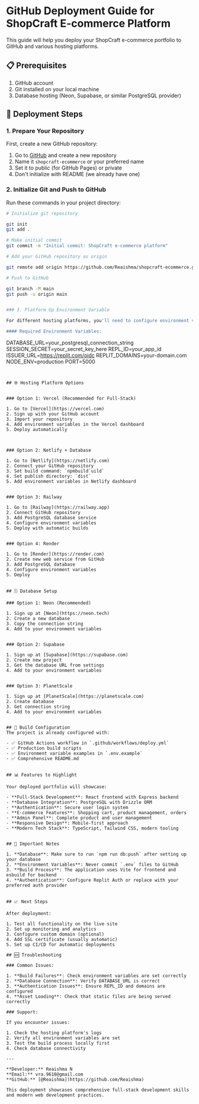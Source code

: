 # GitHub Deployment Guide for ShopCraft E-commerce Platform

This guide will help you deploy your ShopCraft e-commerce portfolio to GitHub and various hosting platforms.

## 📋 Prerequisites

1. GitHub account
2. Git installed on your local machine
3. Database hosting (Neon, Supabase, or similar PostgreSQL provider)

## 🚀 Deployment Steps

### 1. Prepare Your Repository

First, create a new GitHub repository:

1. Go to [GitHub](https://github.com) and create a new repository
2. Name it `shopcraft-ecommerce` or your preferred name
3. Set it to public (for GitHub Pages) or private
4. Don't initialize with README (we already have one)

### 2. Initialize Git and Push to GitHub
Run these commands in your project directory:

```bash
# Initialize git repository

git init
git add .

# Make initial commit
git commit -m "Initial commit: ShopCraft e-commerce platform"

# Add your GitHub repository as origin

git remote add origin https://github.com/Reaishma/shopcraft-ecommerce.git

# Push to GitHub

git branch -M main
git push -u origin main


### 3. Platform Up Environment Variable 

For different hosting platforms, you'll need to configure environment variables:

#### Required Environment Variables:
```
DATABASE_URL=your_postgresql_connection_string
SESSION_SECRET=your_secret_key_here
REPL_ID=your_app_id
ISSUER_URL=https://replit.com/oidc
REPLIT_DOMAINS=your-domain.com
NODE_ENV=production
PORT=5000
```


## 🌐 Hosting Platform Options


### Option 1: Vercel (Recommended for Full-Stack)

1. Go to [Vercel](https://vercel.com)
2. Sign up with your GitHub account
3. Import your repository
4. Add environment variables in the Vercel dashboard
5. Deploy automatically



### Option 2: Netlify + Database

1. Go to [Netlify](https://netlify.com)
2. Connect your GitHub repository
3. Set build command: `npmbuild`uild`
4. Set publish directory: `dist`
5. Add environment variables in Netlify dashboard


### Option 3: Railway

1. Go to [Railway](https://railway.app)
2. Connect GitHub repository
3. Add PostgreSQL database service
4. Configure environment variables
5. Deploy with automatic builds


### Option 4: Render

1. Go to [Render](https://render.com)
2. Create new web service from GitHub
3. Add PostgreSQL database
4. Configure environment variables
5. Deploy


## 🗄️ Database Setup

### Option 1: Neon (Recommended)

1. Sign up at [Neon](https://neon.tech)
2. Create a new database
3. Copy the connection string
4. Add to your environment variables


### Option 2: Supabase

1. Sign up at [Supabase](https://supabase.com)
2. Create new project
3. Get the database URL from settings
4. Add to your environment variables


### Option 3: PlanetScale

1. Sign up at [PlanetScale](https://planetscale.com)
2. Create database
3. Get connection string
4. Add to your environment variables


## 🔧 Build Configuration
The project is already configured with:

- ✅ GitHub Actions workflow in `.github/workflows/deploy.yml`
- ✅ Production build scripts
- ✅ Environment variable examples in `.env.example`
- ✅ Comprehensive README.md


## 📊 Features to Highlight

Your deployed portfolio will showcase:

- **Full-Stack Development**: React frontend with Express backend
- **Database Integration**: PostgreSQL with Drizzle ORM
- **Authentication**: Secure user login system
- **E-commerce Features**: Shopping cart, product management, orders
- **Admin Panel**: Complete product and user management
- **Responsive Design**: Mobile-first approach
- **Modern Tech Stack**: TypeScript, Tailwind CSS, modern tooling


## 🚨 Important Notes

1. **Database**: Make sure to run `npm run db:push` after setting up your database
2. **Environment Variables**: Never commit `.env` files to GitHub
3. **Build Process**: The application uses Vite for frontend and esbuild for backend
4. **Authentication**: Configure Replit Auth or replace with your preferred auth provider


## 📈 Next Steps

After deployment:

1. Test all functionality on the live site
2. Set up monitoring and analytics
3. Configure custom domain (optional)
4. Add SSL certificate (usually automatic)
5. Set up CI/CD for automatic deployments

## 🆘 Troubleshooting

### Common Issues:

1. **Build Failures**: Check environment variables are set correctly
2. **Database Connection**: Verify DATABASE_URL is correct
3. **Authentication Issues**: Ensure REPL_ID and domains are configured
4. **Asset Loading**: Check that static files are being served correctly

### Support:

If you encounter issues:

1. Check the hosting platform's logs
2. Verify all environment variables are set
3. Test the build process locally first
4. Check database connectivity

---

**Developer:** Reaishma N  
**Email:** vra.9618@gmail.com  
**GitHub:** [@Reaishma](https://github.com/Reaishma)

This deployment showcases comprehensive full-stack development skills and modern web development practices.